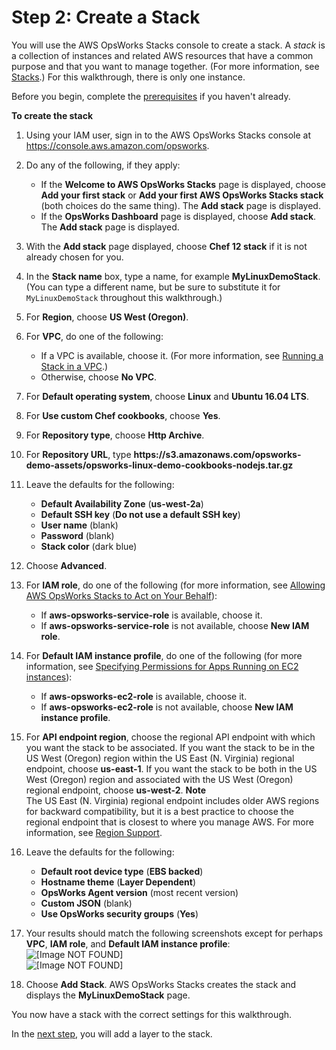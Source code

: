 # Step 2: Create a Stack<a name="gettingstarted-linux-create-stack"></a>

You will use the AWS OpsWorks Stacks console to create a stack\. A *stack* is a collection of instances and related AWS resources that have a common purpose and that you want to manage together\. \(For more information, see [Stacks](workingstacks.md)\.\) For this walkthrough, there is only one instance\.

Before you begin, complete the [prerequisites](gettingstarted-linux-prerequisites.md) if you haven't already\.

**To create the stack**

1. Using your IAM user, sign in to the AWS OpsWorks Stacks console at [https://console\.aws\.amazon\.com/opsworks](https://console.aws.amazon.com/opsworks)\.

1. Do any of the following, if they apply:
   + If the **Welcome to AWS OpsWorks Stacks** page is displayed, choose **Add your first stack** or **Add your first AWS OpsWorks Stacks stack** \(both choices do the same thing\)\. The **Add stack** page is displayed\.
   + If the **OpsWorks Dashboard** page is displayed, choose **Add stack**\. The **Add stack** page is displayed\.

1. With the **Add stack** page displayed, choose **Chef 12 stack** if it is not already chosen for you\.

1. In the **Stack name** box, type a name, for example **MyLinuxDemoStack**\. \(You can type a different name, but be sure to substitute it for `MyLinuxDemoStack` throughout this walkthrough\.\)

1. For **Region**, choose **US West \(Oregon\)**\.

1. For **VPC**, do one of the following:
   + If a VPC is available, choose it\. \(For more information, see [Running a Stack in a VPC](workingstacks-vpc.md)\.\)
   + Otherwise, choose **No VPC**\.

1. For **Default operating system**, choose **Linux** and **Ubuntu 16\.04 LTS**\.

1. For **Use custom Chef cookbooks**, choose **Yes**\.

1. For **Repository type**, choose **Http Archive**\.

1. For **Repository URL**, type **https://s3\.amazonaws\.com/opsworks\-demo\-assets/opsworks\-linux\-demo\-cookbooks\-nodejs\.tar\.gz**

1. Leave the defaults for the following:
   + **Default Availability Zone** \(**us\-west\-2a**\)
   + **Default SSH key** \(**Do not use a default SSH key**\)
   + **User name** \(blank\)
   + **Password** \(blank\)
   + **Stack color** \(dark blue\)

1. Choose **Advanced**\.

1. For **IAM role**, do one of the following \(for more information, see [Allowing AWS OpsWorks Stacks to Act on Your Behalf](opsworks-security-servicerole.md)\):
   + If **aws\-opsworks\-service\-role** is available, choose it\.
   + If **aws\-opsworks\-service\-role** is not available, choose **New IAM role**\.

1. For **Default IAM instance profile**, do one of the following \(for more information, see [Specifying Permissions for Apps Running on EC2 instances](opsworks-security-appsrole.md)\):
   + If **aws\-opsworks\-ec2\-role** is available, choose it\.
   + If **aws\-opsworks\-ec2\-role** is not available, choose **New IAM instance profile**\.

1. For **API endpoint region**, choose the regional API endpoint with which you want the stack to be associated\. If you want the stack to be in the US West \(Oregon\) region within the US East \(N\. Virginia\) regional endpoint, choose **us\-east\-1**\. If you want the stack to be both in the US West \(Oregon\) region and associated with the US West \(Oregon\) regional endpoint, choose **us\-west\-2**\.
**Note**  
The US East \(N\. Virginia\) regional endpoint includes older AWS regions for backward compatibility, but it is a best practice to choose the regional endpoint that is closest to where you manage AWS\. For more information, see [Region Support](gettingstarted_intro.md#gettingstarted-intro-region)\.

1. Leave the defaults for the following:
   + **Default root device type** \(**EBS backed**\)
   + **Hostname theme** \(**Layer Dependent**\)
   + **OpsWorks Agent version** \(most recent version\)
   + **Custom JSON** \(blank\)
   + **Use OpsWorks security groups** \(**Yes**\)

1. Your results should match the following screenshots except for perhaps **VPC**, **IAM role**, and **Default IAM instance profile**:  
![\[Image NOT FOUND\]](http://docs.aws.amazon.com/opsworks/latest/userguide/images/gs-linux-add-stack-top-console.png)  
![\[Image NOT FOUND\]](http://docs.aws.amazon.com/opsworks/latest/userguide/images/gs-linux-add-stack-bottom-console.png)

1. Choose **Add Stack**\. AWS OpsWorks Stacks creates the stack and displays the **MyLinuxDemoStack** page\.

You now have a stack with the correct settings for this walkthrough\.

In the [next step](gettingstarted-linux-add-layer.md), you will add a layer to the stack\.